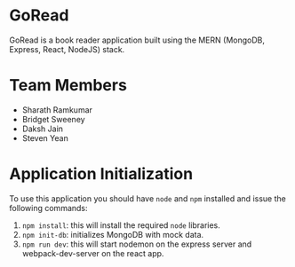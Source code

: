 # GoRead

GoRead is a book reader application built using the MERN (MongoDB, Express, React, NodeJS) stack.

# Team Members
* Sharath Ramkumar
* Bridget Sweeney
* Daksh Jain
* Steven Yean

# Application Initialization

To use this application you should have `node` and `npm` installed and issue the following commands:

1. `npm install`: this will install the required `node` libraries.
2. `npm init-db`: initializes MongoDB with mock data.
3. `npm run dev`: this will start nodemon on the express server and webpack-dev-server on the react app.
